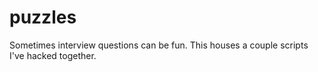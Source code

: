 puzzles
=======

Sometimes interview questions can be fun. This houses a couple scripts I've hacked together.